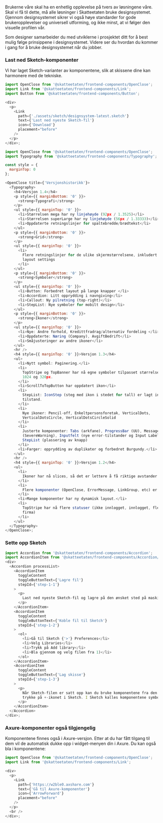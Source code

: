 Brukerne våre skal ha en enhetlig opplevelse på tvers av løsningene våre. Skal vi få til dette, må alle løsninger i Skatteetaten bruke designsystemet. Gjennom designsystemet sikrer vi også høye standarder for gode brukeropplevelser og universell utforming, og ikke minst, at vi følger den visuelle profilen vår.

Som designer samarbeider du med utviklerne i prosjektet ditt for å best mulig følge prinsippene i designsystemet. Videre ser du hvordan du kommer i gang for å bruke designsystemet når du jobber.

### Last ned Sketch-komponenter

Vi har laget Sketch-varianter av komponentene, slik at skissene dine kan harmonere med de tekniske.

```js noeditor
import OpenClose from '@skatteetaten/frontend-components/OpenClose';
import Link from '@skatteetaten/frontend-components/Link';
import Button from '@skatteetaten/frontend-components/Button';

<div>
  <p>
    <Link
      path={'./assets/sketch/designsystem-latest.sketch'}
      text={'Last ned nyeste Sketch-fil'}
      icon={'Download'}
      placement="before"
    />
  </p>
</div>;
```

```js noeditor
import OpenClose from '@skatteetaten/frontend-components/OpenClose';
import Typography from '@skatteetaten/frontend-components/Typography';

const style = {
  marginTop: 0
};

<OpenClose title={'Versjonshistorikk'}>
  <Typography>
    <h4>Versjon 1.4</h4>
    <p style={{ marginBottom: '0' }}>
      <strong>Typografi</strong>
    </p>
    <ul style={{ marginTop: '0' }}>
      <li>Størrelsen mega har ny linjehøyde (92px / 1.3525)</li>
      <li>Størrelsen superLarge har ny linjehøyde (56px / 1.33333)</li>
      <li>Oppdaterte retningslinjer for spaltebredde/brødtekst</li>
    </ul>
    <p style={{ marginBottom: '0' }}>
      <strong>Grid</strong>
    </p>
    <ul style={{ marginTop: '0' }}>
      <li>
        Flere retningslinjer for de ulike skjermstørrelsene, inkludert konkrete
        layout settings
      </li>
    </ul>
    <p style={{ marginBottom: '0' }}>
      <strong>Symboler</strong>
    </p>
    <ul style={{ marginTop: '0' }}>
      <li>Button: Forbedret layout på lange knapper </li>
      <li>Accordion: Litt opprydding i navngiving</li>
      <li>Callout: Ny pilretning (top-right)</li>
      <li>StepList: Nye symboler for mobilt design</li>
    </ul>
    <p style={{ marginBottom: '0' }}>
      <strong>Ikoner</strong>
    </p>
    <ul style={{ marginTop: '0' }}>
      <li>Nye: Andre forhold, Kredittfradrag/alternativ fordeling </li>
      <li>Oppdaterte: Næring (Company), AvgiftBedrift</li>
      <li>Småjusteringer av andre ikoner</li>
    </ul>
    <hr />
    <h4 style={{ marginTop: '0' }}>Versjon 1.3</h4>
    <ul>
      <li>Nytt symbol: Paginering.</li>
      <li>
        TopStripe og TopBanner har nå egne symboler tilpasset størrelsene 1440,
        1024 og 320px.
      </li>
      <li>ScrollToTopButton har oppdatert ikon</li>
      <li>
        StepList: IconStep (steg med ikon i stedet for tall) er lagt inn som ny
        tilstand.
      </li>
      <li>
        Nye ikoner: Pencil-off, Enkeltpersonsforetak, VerticalDots,
        VerticalDotsCircle, VerticalDotsCircleSolid
      </li>
      <li>
        Justerte komponenter: Tabs (arkfane), ProgressBar (UU), MessageBar
        (SevereWarning), Inputfelt (nye error-tilstander og Input Label),
        StepList (plassering av knapp)
      </li>
      <li>Farger: opprydding av duplikater og forbedret Burgundy.</li>
    </ul>
    <hr />
    <h4 style={{ marginTop: '0' }}>Versjon 1.2</h4>
    <ul>
      <li>
        Ikoner har nå slices, så det er lettere å få riktige avstander i Zeplin.
      </li>
      <li>
        Flere komponenter (OpenClose, ErrorMessage, LinkGroup, etc) er lagt til.
      </li>
      <li>Mange komponenter har ny dynamisk layout.</li>
      <li>
        TopStripe har nå flere statuser (ikke innlogget, innlogget, flerbruker,
        firma)
      </li>
    </ul>
  </Typography>
</OpenClose>;
```

### Sette opp Sketch

```js noeditor
import Accordion from '@skatteetaten/frontend-components/Accordion';
import AccordionItem from '@skatteetaten/frontend-components/Accordion/AccordionItem';
<div>
  <Accordion processList>
    <AccordionItem
      toggleContent
      toggleButtonText={'Lagre fil'}
      stepId={'step-1-1'}
    >
      <p>
        Last ned nyeste Sketch-fil og lagre på den ønsket sted på maskinen din.
      </p>
    </AccordionItem>
    <AccordionItem
      toggleContent
      toggleButtonText={'Koble fil til Sketch'}
      stepId={'step-1-2'}
    >
      <ol>
        <li>Gå til Sketch {'>'} Preferences</li>
        <li>Velg Libraries</li>
        <li>Trykk på Add library</li>
        <li>Bla gjennom og velg filen fra 1)</li>
      </ol>
    </AccordionItem>
    <AccordionItem
      toggleContent
      toggleButtonText={'Lag skisse'}
      stepId={'step-1-3'}
    >
      <p>
        Når Sketch-filen er satt opp kan du bruke komponentene fra den ved å
        trykke på +-ikonet i Sketch. I Sketch kalles komponentene symboler.
      </p>
    </AccordionItem>
  </Accordion>
</div>;
```

### Axure-komponenter også tilgjengelig

Komponentene finnes også i Axure-versjon. Etter at du har fått tilgang til dem vil de automatisk dukke opp i widget-menyen din i Axure. Du kan også bla i komponentene:

```js noeditor
import OpenClose from '@skatteetaten/frontend-components/OpenClose';
import Link from '@skatteetaten/frontend-components/Link';

<div>
  <p>
    <Link
      path={'https://w2ble0.axshare.com'}
      text={'Gå til Axure-komponenter'}
      icon={'ArrowForward'}
      placement="before"
    />
  </p>
  <br />
</div>;
```
